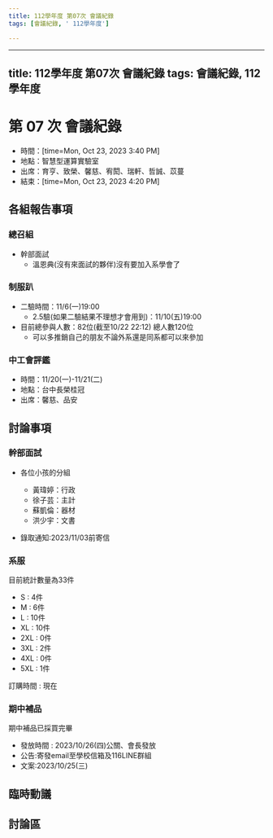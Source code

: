 ```yaml
---
title: 112學年度 第07次 會議紀錄
tags: [會議紀錄, ' 112學年度']

---
```


---
title: 112學年度 第07次 會議紀錄
tags: 會議紀錄, 112學年度
---

# 第 07 次 會議紀錄
- 時間：[time=Mon, Oct 23, 2023 3:40 PM]
- 地點：智慧型運算實驗室
- 出席：育亨、致榮、馨慈、宥閎、瑞軒、哲誠、苡蔓
- 結束：[time=Mon, Oct 23, 2023 4:20 PM]

## 各組報告事項
### 總召組
- 幹部面試
  - 溫恩典(沒有來面試的夥伴)沒有要加入系學會了

### 制服趴
- 二驗時間：11/6(一)19:00
  - 2.5驗(如果二驗結果不理想才會用到)：11/10(五)19:00
- 目前總參與人數：82位(截至10/22 22:12) 總人數120位
  - 可以多推銷自己的朋友不論外系還是同系都可以來參加

### 中工會評鑑
- 時間：11/20(一)-11/21(二)
- 地點：台中長榮桂冠
- 出席：馨慈、品安
## 討論事項
### 幹部面試
- 各位小孩的分組
  - 黃瑋婷：行政
  - 徐子芸：主計
  - 蘇凱倫：器材
  - 洪少宇：文書

- 錄取通知:2023/11/03前寄信

### 系服
目前統計數量為33件
- S : 4件
- M : 6件
- L : 10件
- XL : 10件
- 2XL : 0件
- 3XL : 2件
- 4XL : 0件
- 5XL : 1件

訂購時間 : 現在

### 期中補品
期中補品已採買完畢
- 發放時間 : 2023/10/26(四)公關、會長發放
- 公告:寄發email至學校信箱及116LINE群組
- 文案:2023/10/25(三)

## 臨時動議

## 討論區
